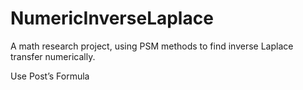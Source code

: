 # NumericInverseLaplace
A math research project, using PSM methods to find inverse Laplace transfer numerically.

Use Post’s Formula 
<img href='postsFormula.png'>
<img href='postsFormulaPremise.png'>
